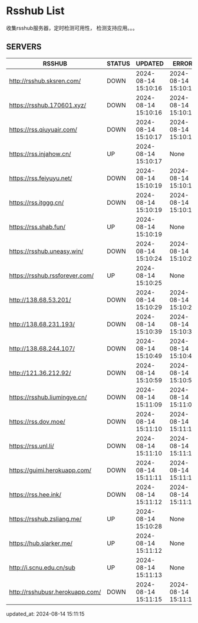 # Rsshub List

收集rsshub服务器，定时检测可用性， 检测支持应用。。。


## SERVERS

|  RSSHUB   | STATUS  | UPDATED  | ERROR  | TWITTER |  
|  ----  | ----  | ----  | ----  | ---- |  
| http://rsshub.sksren.com/ | DOWN | 2024-08-14 15:10:16 | 2024-08-14 15:10:16 |  
| https://rsshub.170601.xyz/ | DOWN | 2024-08-14 15:10:16 | 2024-08-14 15:10:16 |  
| https://rss.qiuyuair.com/ | DOWN | 2024-08-14 15:10:17 | 2024-08-14 15:10:17 |  
| https://rss.injahow.cn/ | UP | 2024-08-14 15:10:17 | None ||  
| https://rss.feiyuyu.net/ | DOWN | 2024-08-14 15:10:19 | 2024-08-14 15:10:19 |  
| https://rss.itggg.cn/ | DOWN | 2024-08-14 15:10:19 | 2024-08-14 15:10:19 |  
| https://rss.shab.fun/ | UP | 2024-08-14 15:10:19 | None ||  
| https://rsshub.uneasy.win/ | DOWN | 2024-08-14 15:10:24 | 2024-08-14 15:10:24 |  
| https://rsshub.rssforever.com/ | UP | 2024-08-14 15:10:25 | None ||  
| http://138.68.53.201/ | DOWN | 2024-08-14 15:10:29 | 2024-08-14 15:10:29 |  
| http://138.68.231.193/ | DOWN | 2024-08-14 15:10:39 | 2024-08-14 15:10:39 |  
| http://138.68.244.107/ | DOWN | 2024-08-14 15:10:49 | 2024-08-14 15:10:49 |  
| http://121.36.212.92/ | DOWN | 2024-08-14 15:10:59 | 2024-08-14 15:10:59 |  
| https://rsshub.liumingye.cn/ | DOWN | 2024-08-14 15:11:09 | 2024-08-14 15:11:09 |  
| https://rss.dov.moe/ | DOWN | 2024-08-14 15:11:10 | 2024-08-14 15:11:10 |  
| https://rss.unl.li/ | DOWN | 2024-08-14 15:11:10 | 2024-08-14 15:11:10 |  
| https://guimi.herokuapp.com/ | DOWN | 2024-08-14 15:11:11 | 2024-08-14 15:11:11 |  
| https://rss.hee.ink/ | DOWN | 2024-08-14 15:11:12 | 2024-08-14 15:11:12 |  
| https://rsshub.zsliang.me/ | UP | 2024-08-14 15:10:28 | None |OK|  
| https://hub.slarker.me/ | UP | 2024-08-14 15:11:12 | None ||  
| http://i.scnu.edu.cn/sub | UP | 2024-08-14 15:11:13 | None ||  
| http://rsshubusr.herokuapp.com/ | DOWN | 2024-08-14 15:11:15 | 2024-08-14 15:11:15 |  
  

updated_at: 2024-08-14 15:11:15  
